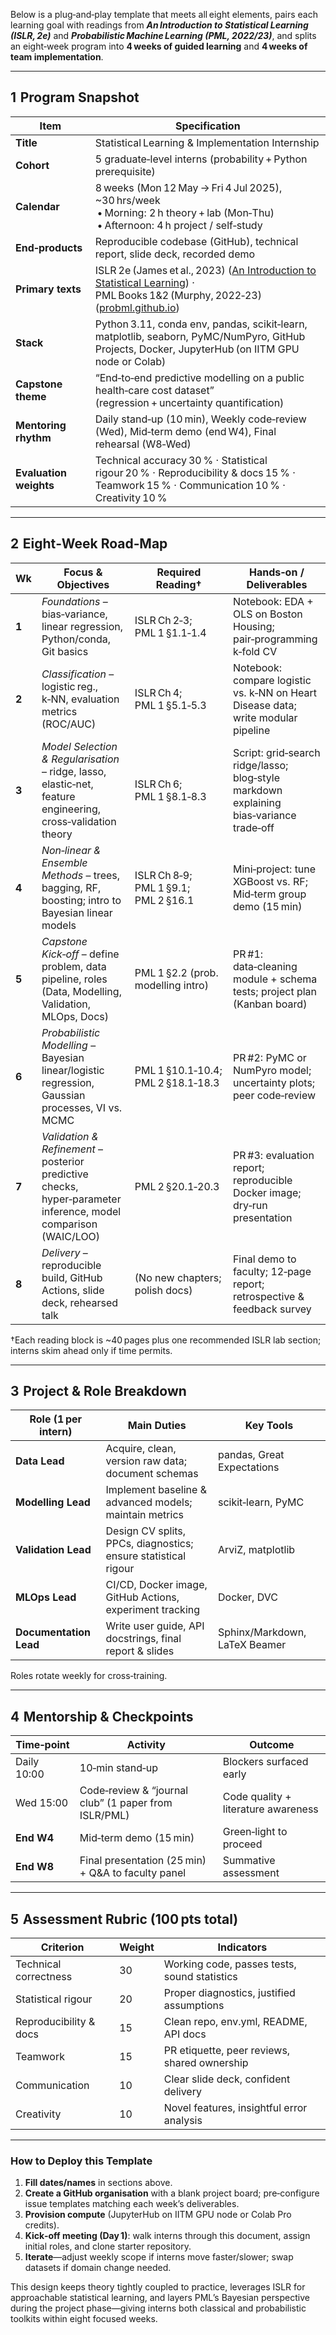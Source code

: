 
Below is a plug‑and‑play template that meets all eight elements, pairs each learning goal with readings from ***An Introduction to Statistical Learning (ISLR, 2e)*** and ***Probabilistic Machine Learning (PML, 2022/23)***, and splits an eight‑week program into **4 weeks of guided learning** and **4 weeks of team implementation**.

---

## 1  Program Snapshot

| Item                   | Specification                                                                                                                                                                                                                                      |
| ---------------------- | -------------------------------------------------------------------------------------------------------------------------------------------------------------------------------------------------------------------------------------------------- |
| **Title**              | Statistical Learning & Implementation Internship                                                                                                                                                                                                   |
| **Cohort**             | 5 graduate‑level interns (probability + Python prerequisite)                                                                                                                                                                                       |
| **Calendar**           | 8 weeks (Mon 12 May → Fri 4 Jul 2025), \~30 hrs/week <br> • Morning: 2 h theory + lab (Mon‑Thu) <br> • Afternoon: 4 h project / self‑study                                                                                                         |
| **End‑products**       | Reproducible codebase (GitHub), technical report, slide deck, recorded demo                                                                                                                                                                        |
| **Primary texts**      | ISLR 2e (James et al., 2023) ([An Introduction to Statistical Learning](https://www.statlearning.com/?utm_source=chatgpt.com))  ·  PML Books 1&2 (Murphy, 2022‑23) ([probml.github.io](https://probml.github.io/pml-book/?utm_source=chatgpt.com)) |
| **Stack**              | Python 3.11, conda env, pandas, scikit‑learn, matplotlib, seaborn, PyMC/NumPyro, GitHub Projects, Docker, JupyterHub (on IITM GPU node or Colab)                                                                                                   |
| **Capstone theme**     | “End‑to‑end predictive modelling on a public health‑care cost dataset” (regression + uncertainty quantification)                                                                                                                                   |
| **Mentoring rhythm**   | Daily stand‑up (10 min), Weekly code‑review (Wed), Mid‑term demo (end W4), Final rehearsal (W8‑Wed)                                                                                                                                                |
| **Evaluation weights** | Technical accuracy 30 % · Statistical rigour 20 % · Reproducibility & docs 15 % · Teamwork 15 % · Communication 10 % · Creativity 10 %                                                                                                             |

---

## 2  Eight‑Week Road‑Map

| Wk    | Focus & Objectives                                                                                              | Required Reading†                    | Hands‑on / Deliverables                                                                 |
| ----- | --------------------------------------------------------------------------------------------------------------- | ------------------------------------ | --------------------------------------------------------------------------------------- |
| **1** | *Foundations* – bias‑variance, linear regression, Python/conda, Git basics                                      | ISLR Ch 2‑3; PML 1 §1.1‑1.4          | Notebook: EDA + OLS on Boston Housing; pair‑programming k‑fold CV                       |
| **2** | *Classification* – logistic reg., k‑NN, evaluation metrics (ROC/AUC)                                            | ISLR Ch 4; PML 1 §5.1‑5.3            | Notebook: compare logistic vs. k‑NN on Heart Disease data; write modular pipeline       |
| **3** | *Model Selection & Regularisation* – ridge, lasso, elastic‑net, feature engineering, cross‑validation theory    | ISLR Ch 6; PML 1 §8.1‑8.3            | Script: grid‑search ridge/lasso; blog‑style markdown explaining bias‑variance trade‑off |
| **4** | *Non‑linear & Ensemble Methods* – trees, bagging, RF, boosting; intro to Bayesian linear models                 | ISLR Ch 8‑9; PML 1 §9.1; PML 2 §16.1 | Mini‑project: tune XGBoost vs. RF; Mid‑term group demo (15 min)                         |
| **5** | *Capstone Kick‑off* – define problem, data pipeline, roles (Data, Modelling, Validation, MLOps, Docs)           | PML 1 §2.2 (prob. modelling intro)   | PR #1: data‑cleaning module + schema tests; project plan (Kanban board)                 |
| **6** | *Probabilistic Modelling* – Bayesian linear/logistic regression, Gaussian processes, VI vs. MCMC                | PML 1 §10.1‑10.4; PML 2 §18.1‑18.3   | PR #2: PyMC or NumPyro model; uncertainty plots; peer code‑review                       |
| **7** | *Validation & Refinement* – posterior predictive checks, hyper‑parameter inference, model comparison (WAIC/LOO) | PML 2 §20.1‑20.3                     | PR #3: evaluation report; reproducible Docker image; dry‑run presentation               |
| **8** | *Delivery* – reproducible build, GitHub Actions, slide deck, rehearsed talk                                     | (No new chapters; polish docs)       | Final demo to faculty; 12‑page report; retrospective & feedback survey                  |

†Each reading block is \~40 pages plus one recommended ISLR lab section; interns skim ahead only if time permits.

---

## 3  Project & Role Breakdown

| Role (1 per intern)    | Main Duties                                                    | Key Tools                     |
| ---------------------- | -------------------------------------------------------------- | ----------------------------- |
| **Data Lead**          | Acquire, clean, version raw data; document schemas             | pandas, Great Expectations    |
| **Modelling Lead**     | Implement baseline & advanced models; maintain metrics         | scikit‑learn, PyMC            |
| **Validation Lead**    | Design CV splits, PPCs, diagnostics; ensure statistical rigour | ArviZ, matplotlib             |
| **MLOps Lead**         | CI/CD, Docker image, GitHub Actions, experiment tracking       | Docker, DVC                   |
| **Documentation Lead** | Write user guide, API docstrings, final report & slides        | Sphinx/Markdown, LaTeX Beamer |

Roles rotate weekly for cross‑training.

---

## 4  Mentorship & Checkpoints

| Time‑point  | Activity                                             | Outcome                             |
| ----------- | ---------------------------------------------------- | ----------------------------------- |
| Daily 10:00 | 10‑min stand‑up                                      | Blockers surfaced early             |
| Wed 15:00   | Code‑review & “journal club” (1 paper from ISLR/PML) | Code quality + literature awareness |
| **End W4**  | Mid‑term demo (15 min)                               | Green‑light to proceed              |
| **End W8**  | Final presentation (25 min) + Q\&A to faculty panel  | Summative assessment                |

---

## 5  Assessment Rubric (100 pts total)

| Criterion              | Weight | Indicators                                   |
| ---------------------- | ------ | -------------------------------------------- |
| Technical correctness  | 30     | Working code, passes tests, sound statistics |
| Statistical rigour     | 20     | Proper diagnostics, justified assumptions    |
| Reproducibility & docs | 15     | Clean repo, env.yml, README, API docs        |
| Teamwork               | 15     | PR etiquette, peer reviews, shared ownership |
| Communication          | 10     | Clear slide deck, confident delivery         |
| Creativity             | 10     | Novel features, insightful error analysis    |

---

### How to Deploy this Template

1. **Fill dates/names** in sections above.
2. **Create a GitHub organisation** with a blank project board; pre‑configure issue templates matching each week’s deliverables.
3. **Provision compute** (JupyterHub on IITM GPU node or Colab Pro credits).
4. **Kick‑off meeting (Day 1)**: walk interns through this document, assign initial roles, and clone starter repository.
5. **Iterate**—adjust weekly scope if interns move faster/slower; swap datasets if domain change needed.

This design keeps theory tightly coupled to practice, leverages ISLR for approachable statistical learning, and layers PML’s Bayesian perspective during the project phase—giving interns both classical and probabilistic toolkits within eight focused weeks.
